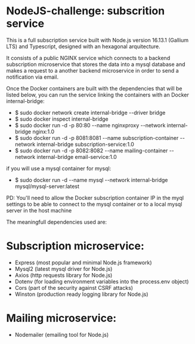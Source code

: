 # NodeJS-challenge: subscrition service

This is a full subscription service built with Node.js version 16.13.1 (Gallium LTS) and Typescript, designed with an hexagonal arquitecture.

It consists of a public NGINX service which connects to a backend subscription microservice that stores the data into a mysql database and makes a request to a another backend microservice in order to send a notification via email.

Once the Docker containers are built with the dependencies that will be listed below, you can run the service linking the containers with an Docker internal-bridge:

  - $ sudo docker network create internal-bridge --driver bridge
  - $ sudo docker inspect internal-bridge
  - $ sudo docker run -d -p 80:80 --name nginxproxy --network internal-bridge nginx:1.0
  - $ sudo docker run -d -p 8081:8081 --name subscription-container --network internal-bridge subscription-service:1.0
  - $ sudo docker run -d -p 8082:8082 --name mailing-container --network internal-bridge email-service:1.0

if you will use a mysql container for mysql:

  - $ sudo docker run -d --name mysql --network internal-bridge mysql/mysql-server:latest

PD: You'll need to allow the Docker subscription container IP in the myql settings to be able to connect to the mysql container or to a local mysql server in the host machine

The meaningfull dependencies used are:

# Subscription microservice:
  - Express (most popular and minimal Node.js framework)
  - Mysql2 (latest mysql driver for Node.js)
  - Axios (http requests library for Node.js)
  - Dotenv (for loading environment variables into the process.env object)
  - Cors (part of the security against CSRF attacks)
  - Winston (production ready logging library for Node.js)

# Mailing microservice:
  - Nodemailer (emailing tool for Node.js)
